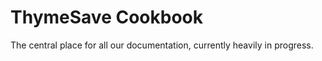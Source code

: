 ThymeSave Cookbook
===

The central place for all our documentation, currently heavily in progress.
